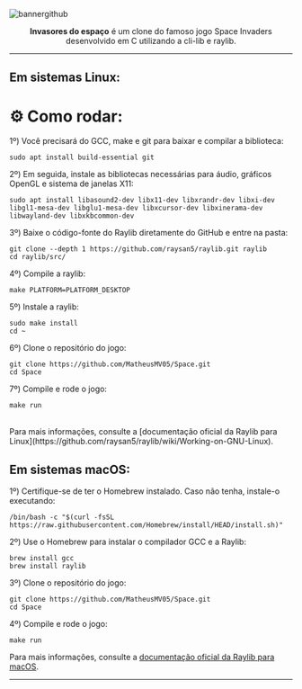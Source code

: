 ![bannergithub](https://imgur.com/861U3NS.png)

<p align="center"><b>Invasores do espaço</b> é um clone do famoso jogo Space Invaders desenvolvido em C utilizando a cli-lib e raylib.</p>

---
## Em sistemas Linux:
# ⚙️ Como rodar:

1º)  Você precisará do GCC, make e git para baixar e compilar a biblioteca:
```
sudo apt install build-essential git
```

2º)  Em seguida, instale as bibliotecas necessárias para áudio, gráficos OpenGL e sistema de janelas X11:
```
sudo apt install libasound2-dev libx11-dev libxrandr-dev libxi-dev libgl1-mesa-dev libglu1-mesa-dev libxcursor-dev libxinerama-dev libwayland-dev libxkbcommon-dev
```

3º)  Baixe o código-fonte do Raylib diretamente do GitHub e entre na pasta:
```
git clone --depth 1 https://github.com/raysan5/raylib.git raylib
cd raylib/src/
```

4º)  Compile a raylib:
```
make PLATFORM=PLATFORM_DESKTOP
```

5º)  Instale a raylib:
```
sudo make install
cd ~
```

6º)  Clone o repositório do jogo:
```
git clone https://github.com/MatheusMV05/Space.git
cd Space
```

7º)  Compile e rode o jogo:
```
make run
```

<br>
Para mais informações, consulte a [documentação oficial da Raylib para Linux](https://github.com/raysan5/raylib/wiki/Working-on-GNU-Linux).

## Em sistemas macOS:

1º) Certifique-se de ter o Homebrew instalado. Caso não tenha, instale-o executando:
```
/bin/bash -c "$(curl -fsSL https://raw.githubusercontent.com/Homebrew/install/HEAD/install.sh)"
```

2º) Use o Homebrew para instalar o compilador GCC e a Raylib:
```
brew install gcc
brew install raylib
```

3º) Clone o repositório do jogo:
```
git clone https://github.com/MatheusMV05/Space.git
cd Space
```

4º) Compile e rode o jogo:
```
make run
```

Para mais informações, consulte a [documentação oficial da Raylib para macOS](https://github.com/raysan5/raylib/wiki/Working-on-macOS).

---
